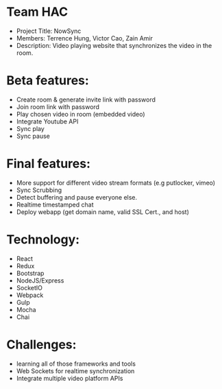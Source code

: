 # Team HAC
- Project Title: NowSync
- Members: Terrence Hung, Victor Cao, Zain Amir
- Description: Video playing website that synchronizes the video in the room.
  
# Beta features:
- Create room & generate invite link with password
- Join room link with password
- Play chosen video in room (embedded video)
- Integrate Youtube API
- Sync play
- Sync pause


# Final features:
- More support for different video stream formats (e.g putlocker, vimeo)
- Sync Scrubbing
- Detect buffering and pause everyone else.
- Realtime timestamped chat
- Deploy webapp (get domain name, valid SSL Cert., and host)

# Technology: 
- React
- Redux
- Bootstrap
- NodeJS/Express
- SocketIO
- Webpack
- Gulp
- Mocha
- Chai

# Challenges:
- learning all of those frameworks and tools
- Web Sockets for realtime synchronization
- Integrate multiple video platform APIs
